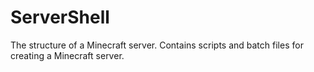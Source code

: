 # ServerShell
The structure of a Minecraft server. Contains scripts and batch files for creating a Minecraft server.
